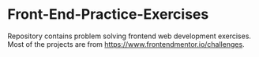 # Front-End-Practice-Exercises
Repository contains problem solving frontend web development exercises. Most of the projects are from https://www.frontendmentor.io/challenges.
